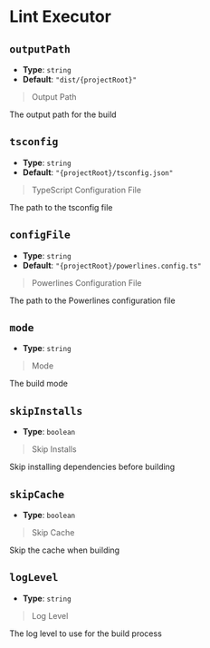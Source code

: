 
<!-- Generated by @storm-software/untyped -->
<!-- Do not edit this file directly -->

# Lint Executor

## `outputPath`
- **Type**: `string`
- **Default**: `"dist/{projectRoot}"`

> Output Path


The output path for the build


## `tsconfig`
- **Type**: `string`
- **Default**: `"{projectRoot}/tsconfig.json"`

> TypeScript Configuration File


The path to the tsconfig file


## `configFile`
- **Type**: `string`
- **Default**: `"{projectRoot}/powerlines.config.ts"`

> Powerlines Configuration File


The path to the Powerlines configuration file


## `mode`
- **Type**: `string`

> Mode


The build mode


## `skipInstalls`
- **Type**: `boolean`

> Skip Installs


Skip installing dependencies before building


## `skipCache`
- **Type**: `boolean`

> Skip Cache


Skip the cache when building


## `logLevel`
- **Type**: `string`

> Log Level


The log level to use for the build process


